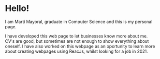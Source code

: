# Hello!

I am Martí Mayoral, graduate in Computer Science and this is my personal page.

I have developed this web page to let businesses know more about me. CV's are good, but sometimes are not enough to show everything about oneself. I have also worked on this webpage as an oportunity to learn more about creating webpages using ReacJs, whilst looking for a job in 2021.